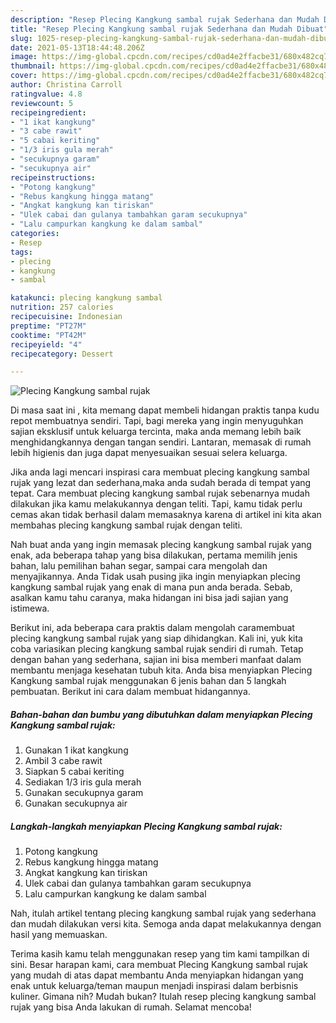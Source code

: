 ```yaml
---
description: "Resep Plecing Kangkung sambal rujak Sederhana dan Mudah Dibuat"
title: "Resep Plecing Kangkung sambal rujak Sederhana dan Mudah Dibuat"
slug: 1025-resep-plecing-kangkung-sambal-rujak-sederhana-dan-mudah-dibuat
date: 2021-05-13T18:44:48.206Z
image: https://img-global.cpcdn.com/recipes/cd0ad4e2ffacbe31/680x482cq70/plecing-kangkung-sambal-rujak-foto-resep-utama.jpg
thumbnail: https://img-global.cpcdn.com/recipes/cd0ad4e2ffacbe31/680x482cq70/plecing-kangkung-sambal-rujak-foto-resep-utama.jpg
cover: https://img-global.cpcdn.com/recipes/cd0ad4e2ffacbe31/680x482cq70/plecing-kangkung-sambal-rujak-foto-resep-utama.jpg
author: Christina Carroll
ratingvalue: 4.8
reviewcount: 5
recipeingredient:
- "1 ikat kangkung"
- "3 cabe rawit"
- "5 cabai keriting"
- "1/3 iris gula merah"
- "secukupnya garam"
- "secukupnya air"
recipeinstructions:
- "Potong kangkung"
- "Rebus kangkung hingga matang"
- "Angkat kangkung kan tiriskan"
- "Ulek cabai dan gulanya tambahkan garam secukupnya"
- "Lalu campurkan kangkung ke dalam sambal"
categories:
- Resep
tags:
- plecing
- kangkung
- sambal

katakunci: plecing kangkung sambal 
nutrition: 257 calories
recipecuisine: Indonesian
preptime: "PT27M"
cooktime: "PT42M"
recipeyield: "4"
recipecategory: Dessert

---
```



![Plecing Kangkung sambal rujak](https://img-global.cpcdn.com/recipes/cd0ad4e2ffacbe31/680x482cq70/plecing-kangkung-sambal-rujak-foto-resep-utama.jpg)

Di masa  saat ini , kita memang dapat membeli hidangan praktis tanpa kudu repot membuatnya sendiri. Tapi, bagi mereka yang ingin menyuguhkan sajian eksklusif untuk keluarga tercinta, maka anda memang lebih baik menghidangkannya dengan tangan sendiri. Lantaran, memasak di rumah lebih higienis dan juga dapat menyesuaikan sesuai selera keluarga.

Jika anda lagi mencari inspirasi cara membuat plecing kangkung sambal rujak yang lezat dan sederhana,maka anda sudah berada di tempat yang tepat. Cara membuat plecing kangkung sambal rujak  sebenarnya mudah dilakukan jika kamu melakukannya dengan teliti. Tapi, kamu tidak perlu cemas akan tidak berhasil dalam memasaknya 
karena di artikel ini kita akan membahas plecing kangkung sambal rujak dengan teliti.  



Nah buat anda yang ingin memasak plecing kangkung sambal rujak yang enak, ada beberapa tahap yang bisa dilakukan, pertama memilih jenis bahan, lalu pemilihan bahan segar, sampai cara mengolah dan menyajikannya. Anda Tidak usah pusing jika ingin menyiapkan plecing kangkung sambal rujak yang enak di mana pun anda berada. Sebab, asalkan kamu  tahu caranya, maka hidangan ini bisa jadi sajian yang istimewa.

Berikut ini, ada beberapa cara praktis  dalam mengolah caramembuat plecing kangkung sambal rujak yang siap dihidangkan. Kali ini, yuk kita coba variasikan plecing kangkung sambal rujak sendiri di rumah. Tetap dengan bahan yang sederhana, sajian ini bisa memberi manfaat dalam membantu menjaga kesehatan tubuh kita. Anda bisa menyiapkan Plecing Kangkung sambal rujak menggunakan 6 jenis bahan dan 5 langkah pembuatan. Berikut ini cara dalam membuat hidangannya.

<!--inarticleads1-->

##### Bahan-bahan dan bumbu yang dibutuhkan dalam menyiapkan Plecing Kangkung sambal rujak:

1. Gunakan 1 ikat kangkung
1. Ambil 3 cabe rawit
1. Siapkan 5 cabai keriting
1. Sediakan 1/3 iris gula merah
1. Gunakan secukupnya garam
1. Gunakan secukupnya air




<!--inarticleads2-->

##### Langkah-langkah menyiapkan Plecing Kangkung sambal rujak:

1. Potong kangkung
1. Rebus kangkung hingga matang
1. Angkat kangkung kan tiriskan
1. Ulek cabai dan gulanya tambahkan garam secukupnya
1. Lalu campurkan kangkung ke dalam sambal




Nah, itulah artikel tentang  plecing kangkung sambal rujak  yang sederhana dan mudah dilakukan versi kita. Semoga anda dapat melakukannya dengan hasil yang memuaskan. 

Terima kasih kamu telah menggunakan resep yang tim kami tampilkan di sini. Besar harapan kami, cara membuat  Plecing Kangkung sambal rujak yang mudah di atas dapat membantu Anda menyiapkan hidangan yang enak untuk keluarga/teman maupun menjadi inspirasi dalam berbisnis kuliner. Gimana nih? Mudah bukan? Itulah resep plecing kangkung sambal rujak yang bisa Anda lakukan di rumah. Selamat mencoba!

